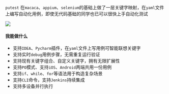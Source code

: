 `putest` 在`macaca`、`appium`、`selenium`的基础上做了一层关键字映射，在`yaml`文件上编写自动化用例，即使无代码基础的同学也已可以很快上手自动化测试

![](https://img.shields.io/badge/python-3.7-green)

#### 我能做什么

- 支持`IDEA`、`Pycharm`插件，在`yaml`文件上写用例可智能联想关键字
- 支持实时`debug`用例步骤，无需重复运行验证
- 支持现有关键字组合、自定义关键字，拥有无限扩展性
- 支持`PO`模式、支持`iOS`、`Android`两端共用一份用例
- 支持`if`、`while`、`for`等语法用于构造复杂场景
- 支持`CLI`命令，支持`Jenkins`持续集成
- 支持多设备并行执行
